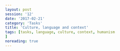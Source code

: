 ```yaml
--- 
layout: post 
session: '12' 
date: '2017-02-21' 
category: 'Tasks' 
title: 'Culture, language and context' 
tags: [tasks, language, culture, context, humanism			] 
noreading: true
--- 
```


<excerpt/>
